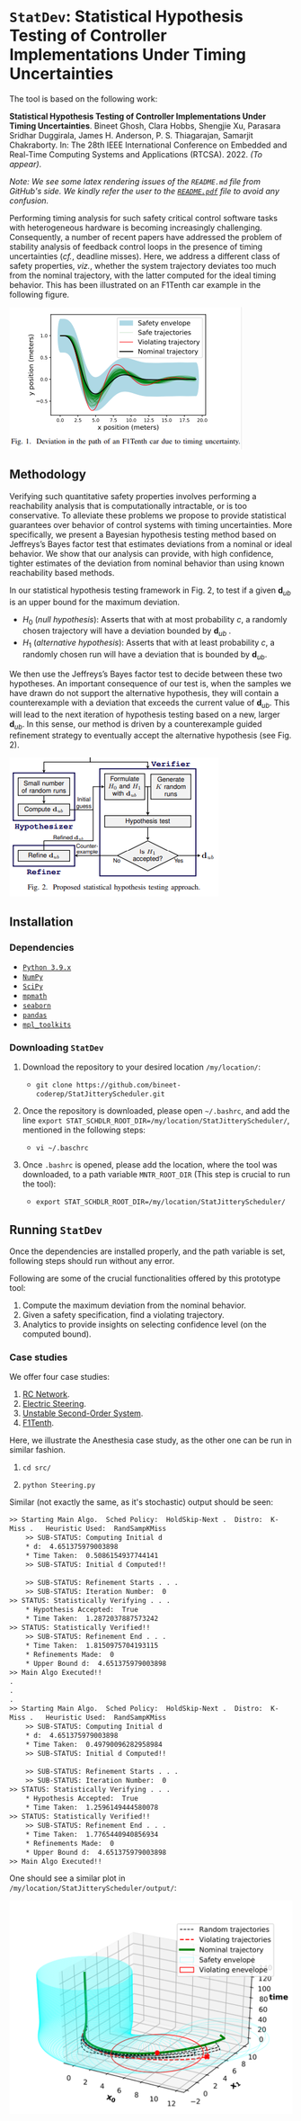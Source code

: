 # `StatDev`: Statistical Hypothesis Testing of Controller Implementations Under Timing Uncertainties

The tool is based on the following work:

**Statistical Hypothesis Testing of Controller Implementations Under Timing Uncertainties**. Bineet Ghosh, Clara Hobbs, Shengjie Xu, Parasara Sridhar Duggirala, James H. Anderson, P. S. Thiagarajan, Samarjit Chakraborty. In: The 28th IEEE International Conference on Embedded and Real-Time Computing Systems and Applications (RTCSA). 2022. _(To appear)_.

_Note: We see some latex rendering issues of the `README.md` file from GitHub's side. We kindly refer the user to the [`README.pdf`](https://github.com/bineet-coderep/StatJitteryScheduler/blob/main/README.pdf) file to avoid any confusion._

Performing timing analysis for such safety critical control software tasks with heterogeneous hardware is becoming increasingly challenging. Consequently, a number of recent papers have addressed the problem of stability analysis of feedback control loops in the presence of timing uncertainties (_cf._, deadline misses). Here, we address a different class of safety properties, _viz._, whether the system trajectory deviates too much from the nominal trajectory, with the latter computed for the ideal timing behavior. This has been illustrated on an F1Tenth car example in the following figure.

![dev_llust](dev_llust.png)

## Methodology

Verifying such quantitative safety properties involves performing a reachability analysis that is computationally intractable, or is too conservative. To alleviate these problems we propose to provide statistical guarantees over behavior of control systems with timing uncertainties. More specifically, we present a Bayesian hypothesis testing method based on Jeffreys’s Bayes factor test that estimates deviations from a nominal or ideal behavior. We show that our analysis can provide, with high confidence, tighter estimates of the deviation from nominal behavior than using known reachability based methods. 

In our statistical hypothesis testing framework in Fig. 2, to test if a given $\mathbf{d}_{ub}$ is an upper bound for the maximum deviation. 

*  $H_0$ (_null hypothesis_): Asserts that with at most probability $c$, a randomly chosen trajectory will have a deviation bounded by $\mathbf{d}_{ub}$ .
* $H_1$ (_alternative hypothesis_): Asserts that with at least probability $c$, a randomly chosen run will have a deviation that is bounded by $\mathbf{d}_{ub}$. 

We then use the Jeffreys’s Bayes factor test to decide between these two hypotheses. An important consequence of our test is, when the samples we have drawn do not support the alternative hypothesis, they will contain a counterexample with a deviation that exceeds the current value of $\mathbf{d}_{ub}$. This will lead to the next iteration of hypothesis testing based on a new, larger $\mathbf{d}_{ub}$. In this sense, our method is driven by a counterexample guided refinement strategy to eventually accept the alternative hypothesis (see Fig. 2). 

![methodology](methodology.png)

## Installation

### Dependencies

- [`Python 3.9.x`](https://www.python.org/)
- [`NumPy`](https://numpy.org/)
- [`SciPy`](https://scipy.org/)
- [`mpmath`](https://mpmath.org/)
- [`seaborn`](https://seaborn.pydata.org/)
- [`pandas`](https://pandas.pydata.org/)
- [`mpl_toolkits`](https://matplotlib.org/1.3.0/mpl_toolkits/index.html)

### Downloading `StatDev`

1. Download the repository to your desired location `/my/location/`:

   * ```shell
     git clone https://github.com/bineet-coderep/StatJitteryScheduler.git
     ```

2. Once the repository is downloaded, please open `~/.bashrc`, and add the line `export STAT_SCHDLR_ROOT_DIR=/my/location/StatJitteryScheduler/`, mentioned in the following steps:

   * ```shell
     vi ~/.baschrc
     ```

3. Once `.bashrc` is opened, please add the location, where the tool was downloaded, to a path variable `MNTR_ROOT_DIR` (This step is crucial to run the tool):

   * ```shell
     export STAT_SCHDLR_ROOT_DIR=/my/location/StatJitteryScheduler/
     ```

## Running `StatDev`

Once the dependencies are installed properly, and the path variable is set, following steps should run without any error.

Following are some of the crucial functionalities offered by this prototype tool:

1. Compute the maximum deviation from the nominal behavior.
2. Given a safety specification, find a violating trajectory.
3. Analytics to provide insights on selecting confidence level (on the computed bound).

### Case studies

We offer four case studies:

1. [RC Network](https://www.abebooks.com/servlet/SearchResults?sts=t&tn=Signals+and+Linear+Systems&x=51&y=16).
2. [Electric Steering](https://drops.dagstuhl.de/opus/volltexte/2020/12384/pdf/LIPIcs-ECRTS-2020-21.pdf).
3. [Unstable Second-Order System](https://drops.dagstuhl.de/opus/volltexte/2020/12384/pdf/LIPIcs-ECRTS-2020-21.pdf).
4. [F1Tenth](http://proceedings.mlr.press/v123/o-kelly20a.html).

Here, we illustrate the Anesthesia case study, as the other one can be run in similar fashion.

1. ```shell
   cd src/
   ```

2. ```shell
   python Steering.py
   ```

Similar (not exactly the same, as it's stochastic) output should be seen:

```shell
>> Starting Main Algo.	Sched Policy:  HoldSkip-Next .	Distro:  K-Miss .	Heuristic Used:  RandSampKMiss
	>> SUB-STATUS: Computing Initial d
	* d:  4.651375979003898
	* Time Taken:  0.5086154937744141
	>> SUB-STATUS: Initial d Computed!!

	>> SUB-STATUS: Refinement Starts . . .
	>> SUB-STATUS: Iteration Number:  0
>> STATUS: Statistically Verifying . . .
	* Hypothesis Accepted:  True
	* Time Taken:  1.2872037887573242
>> STATUS: Statistically Verified!!
	>> SUB-STATUS: Refinement End . . .
	* Time Taken:  1.8150975704193115
	* Refinements Made:  0
	* Upper Bound d:  4.651375979003898
>> Main Algo Executed!!
.
.
.
>> Starting Main Algo.	Sched Policy:  HoldSkip-Next .	Distro:  K-Miss .	Heuristic Used:  RandSampKMiss
	>> SUB-STATUS: Computing Initial d
	* d:  4.651375979003898
	* Time Taken:  0.49790096282958984
	>> SUB-STATUS: Initial d Computed!!

	>> SUB-STATUS: Refinement Starts . . .
	>> SUB-STATUS: Iteration Number:  0
>> STATUS: Statistically Verifying . . .
	* Hypothesis Accepted:  True
	* Time Taken:  1.2596149444580078
>> STATUS: Statistically Verified!!
	>> SUB-STATUS: Refinement End . . .
	* Time Taken:  1.7765440940856934
	* Refinements Made:  0
	* Upper Bound d:  4.651375979003898
>> Main Algo Executed!!

```

One should see a similar plot in `/my/location/StatJitteryScheduler/output/`:

![op](op.png)
